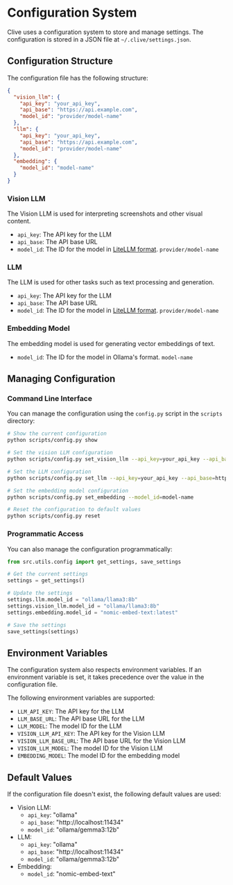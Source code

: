 # Configuration System

Clive uses a configuration system to store and manage settings. The configuration is stored in a JSON file at `~/.clive/settings.json`.

## Configuration Structure

The configuration file has the following structure:

```json
{
  "vision_llm": {
    "api_key": "your_api_key",
    "api_base": "https://api.example.com",
    "model_id": "provider/model-name"
  },
  "llm": {
    "api_key": "your_api_key",
    "api_base": "https://api.example.com",
    "model_id": "provider/model-name"
  },
  "embedding": {
    "model_id": "model-name"
  }
}
```

### Vision LLM

The Vision LLM is used for interpreting screenshots and other visual content.

- `api_key`: The API key for the LLM
- `api_base`: The API base URL
- `model_id`: The ID for the model in [LiteLLM format](https://docs.litellm.ai/docs/#basic-usage). `provider/model-name`

### LLM

The LLM is used for other tasks such as text processing and generation.

- `api_key`: The API key for the LLM
- `api_base`: The API base URL
- `model_id`: The ID for the model in [LiteLLM format](https://docs.litellm.ai/docs/#basic-usage). `provider/model-name`

### Embedding Model

The embedding model is used for generating vector embeddings of text.

- `model_id`: The ID for the model in Ollama's format. `model-name`

## Managing Configuration

### Command Line Interface

You can manage the configuration using the `config.py` script in the `scripts` directory:

```bash
# Show the current configuration
python scripts/config.py show

# Set the vision LLM configuration
python scripts/config.py set_vision_llm --api_key=your_api_key --api_base=https://api.example.com --model_id=provider/model-name

# Set the LLM configuration
python scripts/config.py set_llm --api_key=your_api_key --api_base=https://api.example.com --model_id=provider/model-name

# Set the embedding model configuration
python scripts/config.py set_embedding --model_id=model-name

# Reset the configuration to default values
python scripts/config.py reset
```

### Programmatic Access

You can also manage the configuration programmatically:

```python
from src.utils.config import get_settings, save_settings

# Get the current settings
settings = get_settings()

# Update the settings
settings.llm.model_id = "ollama/llama3:8b"
settings.vision_llm.model_id = "ollama/llama3:8b"
settings.embedding.model_id = "nomic-embed-text:latest"

# Save the settings
save_settings(settings)
```

## Environment Variables

The configuration system also respects environment variables. If an environment variable is set, it takes precedence over the value in the configuration file.

The following environment variables are supported:

- `LLM_API_KEY`: The API key for the LLM
- `LLM_BASE_URL`: The API base URL for the LLM
- `LLM_MODEL`: The model ID for the LLM
- `VISION_LLM_API_KEY`: The API key for the Vision LLM
- `VISION_LLM_BASE_URL`: The API base URL for the Vision LLM
- `VISION_LLM_MODEL`: The model ID for the Vision LLM
- `EMBEDDING_MODEL`: The model ID for the embedding model

## Default Values

If the configuration file doesn't exist, the following default values are used:

- Vision LLM:
  - `api_key`: "ollama"
  - `api_base`: "http://localhost:11434"
  - `model_id`: "ollama/gemma3:12b"
- LLM:
  - `api_key`: "ollama"
  - `api_base`: "http://localhost:11434"
  - `model_id`: "ollama/gemma3:12b"
- Embedding:
  - `model_id`: "nomic-embed-text"
